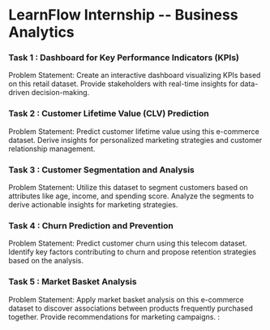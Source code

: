 <h1>LearnFlow Internship -- Business Analytics</h1>

<h3>Task 1 : Dashboard for Key Performance Indicators (KPIs)</h3>
Problem Statement:
Create an interactive dashboard visualizing KPIs based on this retail dataset. Provide
stakeholders with real-time insights for data-driven decision-making.

<h3>Task 2 : Customer Lifetime Value (CLV) Prediction</h3>
Problem Statement:
Predict customer lifetime value using this e-commerce dataset. Derive insights for
personalized marketing strategies and customer relationship management.

<h3>Task 3 : Customer Segmentation and Analysis</h3>
Problem Statement:
Utilize this dataset to segment customers based on attributes like age, income, and
spending score. Analyze the segments to derive actionable insights for marketing
strategies.

<h3>Task 4 : Churn Prediction and Prevention</h3>
Problem Statement:
Predict customer churn using this telecom dataset. Identify key factors contributing to
churn and propose retention strategies based on the analysis.

<h3>Task 5 : Market Basket Analysis</h3>
Problem Statement:
Apply market basket analysis on this e-commerce dataset to discover associations between
products frequently purchased together. Provide recommendations for marketing
campaigns. :
